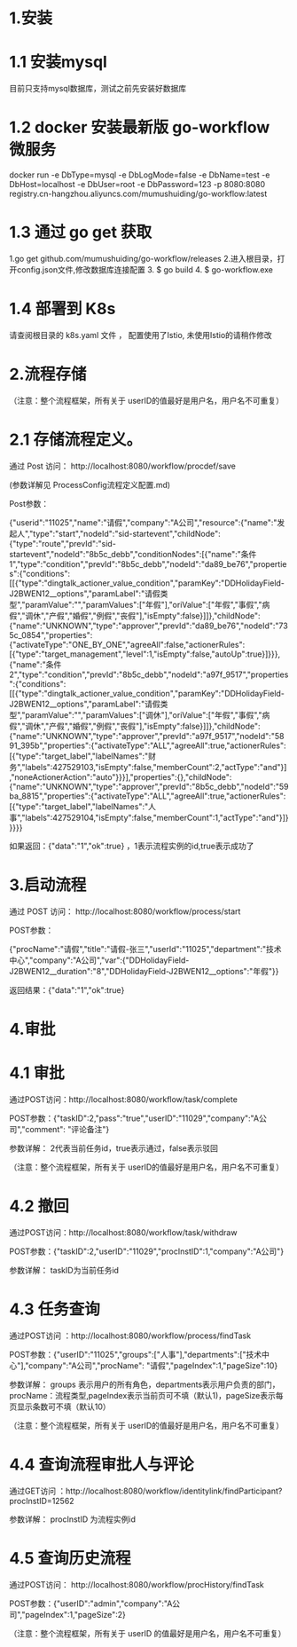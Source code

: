 # 1.安装
# 1.1 安装mysql 
  目前只支持mysql数据库，测试之前先安装好数据库
# 1.2 docker 安装最新版 go-workflow 微服务
docker run  -e DbType=mysql -e DbLogMode=false -e DbName=test -e DbHost=localhost -e DbUser=root -e DbPassword=123 -p 8080:8080 registry.cn-hangzhou.aliyuncs.com/mumushuiding/go-workflow:latest

# 1.3 通过 go get 获取

 1.go get github.com/mumushuiding/go-workflow/releases
 2.进入根目录，打开config.json文件,修改数据库连接配置
 3. $ go build
 4. $ go-workflow.exe

# 1.4 部署到 K8s

请查阅根目录的 k8s.yaml 文件 ， 配置使用了Istio, 未使用Istio的请稍作修改

# 2.流程存储

  （注意：整个流程框架，所有关于 userID的值最好是用户名，用户名不可重复）

# 2.1 存储流程定义。
  通过 Post 访问： http://localhost:8080/workflow/procdef/save

  (参数详解见 ProcessConfig流程定义配置.md)

  Post参数：
  
  {"userid":"11025","name":"请假","company":"A公司","resource":{"name":"发起人","type":"start","nodeId":"sid-startevent","childNode":{"type":"route","prevId":"sid-startevent","nodeId":"8b5c_debb","conditionNodes":[{"name":"条件1","type":"condition","prevId":"8b5c_debb","nodeId":"da89_be76","properties":{"conditions":[[{"type":"dingtalk_actioner_value_condition","paramKey":"DDHolidayField-J2BWEN12__options","paramLabel":"请假类型","paramValue":"","paramValues":["年假"],"oriValue":["年假","事假","病假","调休","产假","婚假","例假","丧假"],"isEmpty":false}]]},"childNode":{"name":"UNKNOWN","type":"approver","prevId":"da89_be76","nodeId":"735c_0854","properties":{"activateType":"ONE_BY_ONE","agreeAll":false,"actionerRules":[{"type":"target_management","level":1,"isEmpty":false,"autoUp":true}]}}},{"name":"条件2","type":"condition","prevId":"8b5c_debb","nodeId":"a97f_9517","properties":{"conditions":[[{"type":"dingtalk_actioner_value_condition","paramKey":"DDHolidayField-J2BWEN12__options","paramLabel":"请假类型","paramValue":"","paramValues":["调休"],"oriValue":["年假","事假","病假","调休","产假","婚假","例假","丧假"],"isEmpty":false}]]},"childNode":{"name":"UNKNOWN","type":"approver","prevId":"a97f_9517","nodeId":"5891_395b","properties":{"activateType":"ALL","agreeAll":true,"actionerRules":[{"type":"target_label","labelNames":"财务","labels":427529103,"isEmpty":false,"memberCount":2,"actType":"and"}],"noneActionerAction":"auto"}}}],"properties":{},"childNode":{"name":"UNKNOWN","type":"approver","prevId":"8b5c_debb","nodeId":"59ba_8815","properties":{"activateType":"ALL","agreeAll":true,"actionerRules":[{"type":"target_label","labelNames":"人事","labels":427529104,"isEmpty":false,"memberCount":1,"actType":"and"}]}}}}}

  如果返回：{"data":"1","ok":true} ，1表示流程实例的id,true表示成功了
# 3.启动流程
  通过 POST 访问： http://localhost:8080/workflow/process/start

  POST参数：

  {"procName":"请假","title":"请假-张三","userId":"11025","department":"技术中心","company":"A公司","var":{"DDHolidayField-J2BWEN12__duration":"8","DDHolidayField-J2BWEN12__options":"年假"}}

  返回结果：{"data":"1","ok":true}

# 4.审批

# 4.1 审批
  通过POST访问：http://localhost:8080/workflow/task/complete

  POST参数：{"taskID":2,"pass":"true","userID":"11029","company":"A公司","comment": "评论备注"}

  参数详解： 2代表当前任务id，true表示通过，false表示驳回

  （注意：整个流程框架，所有关于 userID的值最好是用户名，用户名不可重复）
# 4.2 撤回

  通过POST访问：http://localhost:8080/workflow/task/withdraw

  POST参数：{"taskID":2,"userID":"11029","procInstID":1,"company":"A公司"}

   参数详解： taskID为当前任务id

# 4.3 任务查询 

  通过POST访问 ：http://localhost:8080/workflow/process/findTask
  
  POST参数：{"userID":"11025","groups":["人事"],"departments":["技术中心"],"company":"A公司","procName": "请假","pageIndex":1,"pageSize":10}

  参数详解： groups 表示用户的所有角色，departments表示用户负责的部门， procName：流程类型,pageIndex表示当前页可不填（默认1)，pageSize表示每页显示条数可不填（默认10）


  （注意：整个流程框架，所有关于 userID的值最好是用户名，用户名不可重复）

# 4.4 查询流程审批人与评论
  
  通过GET访问 ：http://localhost:8080/workflow/identitylink/findParticipant?procInstID=12562

  参数详解： procInstID 为流程实例id

# 4.5 查询历史流程

  通过POST访问： http://localhost:8080/workflow/procHistory/findTask

  POST参数：{"userID":"admin","company":"A公司","pageIndex":1,"pageSize":2}

  （注意：整个流程框架，所有关于 userID 的值最好是用户名，用户名不可重复）


